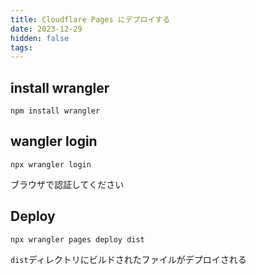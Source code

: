 ```yaml
---
title: Cloudflare Pages にデプロイする
date: 2023-12-29
hidden: false
tags:
---
```

## install wrangler

```
npm install wrangler
```

## wangler login

```
npx wrangler login
```
ブラウザで認証してください

## Deploy

```
npx wrangler pages deploy dist
```

`dist`ディレクトリにビルドされたファイルがデプロイされる
